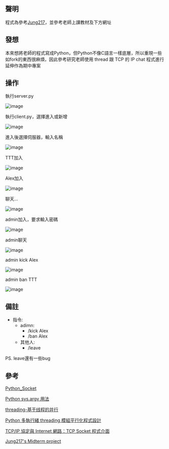 ## 聲明
程式為參考[Jung217](https://github.com/Jung217)，並參考老師上課教材及下方網址

## 發想
本來想將老師的程式寫成Python，但Python不像C語言一樣底層，所以重現一些如fork的東西很麻煩，因此參考研究老師使用 thread 跟 TCP 的 IP chat 程式進行延伸作為期中專案

## 操作
執行server.py

![image](https://hackmd.io/_uploads/HJIVYTfrR.png)

執行client.py，選擇進入或新增

![image](https://hackmd.io/_uploads/S1brKTMrC.png)

進入後選擇伺服器，輸入名稱

![image](https://hackmd.io/_uploads/Byo1opzHA.png)

TTT加入

![image](https://hackmd.io/_uploads/rJnxj6Mr0.png)

Alex加入

![image](https://hackmd.io/_uploads/Hkjl36zHR.png)

聊天...

![image](https://hackmd.io/_uploads/SyUZiTzBC.png)

admin加入，要求輸入密碼

![image](https://hackmd.io/_uploads/r1Cbs6zH0.png)

admin聊天

![image](https://hackmd.io/_uploads/BkmMspfS0.png)

admin kick Alex

![image](https://hackmd.io/_uploads/rkPGoaMrC.png)

admin ban TTT

![image](https://hackmd.io/_uploads/HkhfjaMHC.png)

## 備註

* 指令:
  * adimn:
    * /kick Alex
    * /ban Alex 
  * 其他人:
    * /leave

PS. leave還有一些bug

## 參考
[Python_Socket](https://ithelp.ithome.com.tw/articles/10205819)

[Python sys.argv 用法](https://shengyu7697.github.io/python-sys-argv/)

[threading-基于线程的并行](https://docs.python.org/zh-tw/3/library/threading.html)

[Python 多執行緒 threading 模組平行化程式設計](https://blog.gtwang.org/programming/python-threading-multithreaded-programming-tutorial/)

[TCP/IP 協定與 Internet 網路：TCP Socket 程式介面](http://www.tsnien.idv.tw/Internet_WebBook/chap8/8-5%20Socket%20%E5%BA%AB%E5%AD%98%E5%87%BD%E6%95%B8.html)

[Jung217's Midterm project](https://github.com/Jung217/sp111b/tree/main/Midterm%20project)
